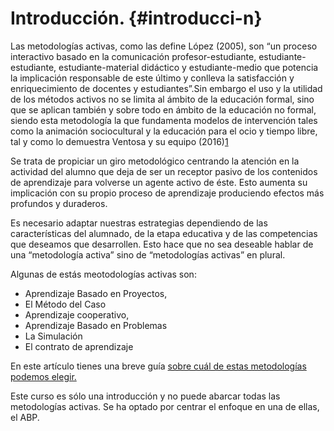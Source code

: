 # Introducción. {#introducci-n}

Las metodologías activas, como las define López (2005), son “un proceso interactivo basado en la comunicación profesor-estudiante, estudiante-estudiante, estudiante-material didáctico y estudiante-medio que potencia la implicación responsable de este último y conlleva la satisfacción y enriquecimiento de docentes y estudiantes”.Sin embargo el uso y la utilidad de los métodos activos no se limita al ámbito de la educación formal, sino que se aplican también y sobre todo en ámbito de la educación no formal, siendo esta metodología la que fundamenta modelos de intervención tales como la animación sociocultural y la educación para el ocio y tiempo libre, tal y como lo demuestra Ventosa y su equipo (2016)[1](https://www.google.com/url?q=https://es.wikipedia.org/wiki/Metodolog%25C3%25ADa_activa%23cite_note-1&sa=D&ust=1511270171036000&usg=AFQjCNGT0EW45gQdAuKcoSZoNAkSzhVjmw)​

Se trata de propiciar un giro metodológico centrando la atención en la actividad del alumno que deja de ser un receptor pasivo de los contenidos de aprendizaje para volverse un agente activo de éste. Esto aumenta su implicación con su propio proceso de aprendizaje produciendo efectos más profundos y duraderos.

Es necesario adaptar nuestras estrategias dependiendo de las características del alumnado, de la etapa educativa y de las competencias que deseamos que desarrollen. Esto hace que no sea deseable hablar de una “metodología activa” sino de “metodologías activas” en plural.

Algunas de estás meotodologías activas son:

*   Aprendizaje Basado en Proyectos,
*   El Método del Caso
*   Aprendizaje cooperativo,
*   Aprendizaje Basado en Problemas
*   La Simulación
*   El contrato de aprendizaje

En este artículo tienes una breve guía [sobre cuál de estas metodologías podemos elegir.](https://www.google.com/url?q=http://www.educaciontrespuntocero.com/recursos/metodologias-activas-en-el-aula-cual-escoger/45543.html&sa=D&ust=1511270171038000&usg=AFQjCNGa6jJ4vHATFtcIjUJtKiKfTOYCfg)

Este curso es sólo una introducción y no puede abarcar todas las metodologías activas. Se ha optado por centrar el enfoque en una de ellas, el ABP.

